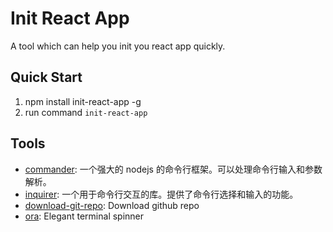 # Init React App

A tool which can help you init you react app quickly.

## Quick Start

1. npm install init-react-app -g
2. run command `init-react-app`

## Tools

- [commander](http://tj.github.io/commander.js/): 一个强大的 nodejs 的命令行框架。可以处理命令行输入和参数解析。
- [inquirer](https://github.com/SBoudrias/Inquirer.js/): 一个用于命令行交互的库。提供了命令行选择和输入的功能。
- [download-git-repo](https://github.com/flipxfx/download-git-repo): Download github repo
- [ora](https://github.com/sindresorhus/ora): Elegant terminal spinner
